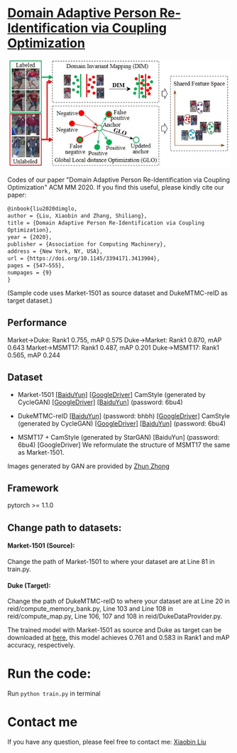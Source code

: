 # [Domain Adaptive Person Re-Identification via Coupling Optimization](https://dl.acm.org/doi/10.1145/3394171.3413904)
![](https://github.com/liu-xb/DIM_GLO/blob/master/intro.jpg)

Codes of our paper "Domain Adaptive Person Re-Identification via Coupling Optimization" ACM MM 2020. If you find this useful, please kindly cite our paper:

```
@inbook{liu2020dimglo,
author = {Liu, Xiaobin and Zhang, Shiliang},
title = {Domain Adaptive Person Re-Identification via Coupling Optimization},
year = {2020},
publisher = {Association for Computing Machinery},
address = {New York, NY, USA},
url = {https://doi.org/10.1145/3394171.3413904},
pages = {547–555},
numpages = {9}
}
```

(Sample code uses Market-1501 as source dataset and DukeMTMC-reID as target dataset.)
## Performance
Market->Duke: Rank1 0.755, mAP 0.575
Duke->Market: Rank1 0.870, mAP 0.643
Market->MSMT17: Rank1 0.487, mAP 0.201
Duke->MSMT17: Rank1 0.565, mAP 0.244

## Dataset

   - Market-1501 [[BaiduYun]](http://pan.baidu.com/s/1ntIi2Op) [[GoogleDriver]](https://drive.google.com/file/d/0B8-rUzbwVRk0c054eEozWG9COHM/view?usp=sharing) CamStyle (generated by CycleGAN) [[GoogleDriver]](https://drive.google.com/open?id=1klY3nBS2sD4pxcyUbSlhtfTk9ButMNW1) [[BaiduYun]](https://pan.baidu.com/s/1NHv1UfI9bKo1XrDx8g70ow) (password: 6bu4)
   
   - DukeMTMC-reID [[BaiduYun]](https://pan.baidu.com/s/1jS0XM7Var5nQGcbf9xUztw) (password: bhbh) [[GoogleDriver]](https://drive.google.com/open?id=1jjE85dRCMOgRtvJ5RQV9-Afs-2_5dY3O) CamStyle (generated by CycleGAN) [[GoogleDriver]](https://drive.google.com/open?id=1tNc-7C3mpSFa_xOti2PmUVXTEiqmJlUI) [[BaiduYun]](https://pan.baidu.com/s/1NHv1UfI9bKo1XrDx8g70ow) (password: 6bu4)
   
   - MSMT17 + CamStyle (generated by StarGAN) [BaiduYun] (password: 6bu4) [GoogleDriver] We reformulate the structure of MSMT17 the same as Market-1501.
   
   Images generated by GAN are provided by [Zhun Zhong](https://github.com/zhunzhong07)
   
## Framework
pytorch >= 1.1.0

## Change path to datasets:
#### Market-1501 (Source):
Change the path of Market-1501 to where your dataset are at Line 81 in train.py.

#### Duke (Target):
Change the path of DukeMTMC-reID to where your dataset are at Line 20 in reid/compute_memory_bank.py, Line 103 and Line 108 in reid/compute_map.py, Line 106, 107 and 108 in reid/DukeDataProvider.py.

The trained model with Market-1501 as source and Duke as target can be downloaded at [here](https://drive.google.com/file/d/1bDs5YGOg1EdqBpPLhuFAieUvn-NaYWus/view?usp=sharing), this model achieves 0.761 and 0.583 in Rank1 and mAP accuracy, respectively.

# Run the code:
Run ``` python train.py ```  in terminal

# Contact me

If you have any question, please feel free to contact me: [Xiaobin Liu](http://liu-xb.github.io)
 
